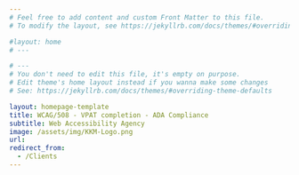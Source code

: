 ```yaml
---
# Feel free to add content and custom Front Matter to this file.
# To modify the layout, see https://jekyllrb.com/docs/themes/#overriding-theme-defaults

#layout: home
# ---

# ---
# You don't need to edit this file, it's empty on purpose.
# Edit theme's home layout instead if you wanna make some changes
# See: https://jekyllrb.com/docs/themes/#overriding-theme-defaults

layout: homepage-template
title: WCAG/508 - VPAT completion - ADA Compliance
subtitle: Web Accessibility Agency
image: /assets/img/KKM-Logo.png
url: 
redirect_from:
  - /Clients
---
```

